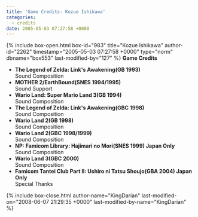 ```yaml
---
title: 'Game Credits: Kozue Ishikawa'
categories:
  - credits
date: 2005-05-03 07:27:58 +0000
---
```

{% include box-open.html box-id="983" title="Kozue Ishikawa" author-id="2262" timestamp="2005-05-03 07:27:58 +0000" type="norm" dbname="box553" last-modified-by="127" %}
<b>Game Credits</b>
<UL>
<LI><b>The Legend of Zelda: Link's Awakening(GB 1993)</b><BR />
Sound Composition</LI>
<LI><b>MOTHER 2/EarthBound(SNES 1994/1995)</b><BR />
Sound Support</LI>
<LI><b>Wario Land: Super Mario Land 3(GB 1994)</b><BR />
Sound Composition</LI>
<LI><b>The Legend of Zelda: Link's Awakening(GBC 1998)</b><BR />
Sound Composition</LI>
<LI><b>Wario Land 2(GB 1998)</b><BR />
Sound Composition</LI>
<LI><b>Wario Land 2(GBC 1998/1999)</b><BR />
Sound Composition</LI>
<LI><b>NP: Famicom Library: Hajimari no Mori(SNES 1999) Japan Only</b><BR />
Sound Composition</LI>
<LI><b>Wario Land 3(GBC 2000)</b><BR />
Sound Composition</LI>
<LI><b>Famicom Tantei Club Part II: Ushiro ni Tatsu Shoujo(GBA 2004) Japan Only</b><BR />
Special Thanks</LI>
</UL>
{% include box-close.html author-name="KingDarian" last-modified-on="2008-06-07 21:29:35 +0000" last-modified-by-name="KingDarian" %}
